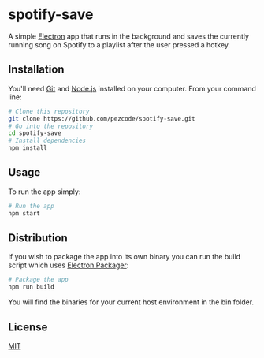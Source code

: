 # spotify-save

A simple [Electron](https://electronjs.org/) app that runs in the background and saves the currently running song on Spotify to a playlist after the user pressed a hotkey.

## Installation

You'll need [Git](https://git-scm.com) and [Node.js](https://nodejs.org) installed on your computer. From your command line:

```bash
# Clone this repository
git clone https://github.com/pezcode/spotify-save.git
# Go into the repository
cd spotify-save
# Install dependencies
npm install
```

## Usage

To run the app simply:

```bash
# Run the app
npm start
```

## Distribution

If you wish to package the app into its own binary you can run the build script which uses [Electron Packager](https://www.npmjs.com/package/electron-packager):

```bash
# Package the app
npm run build
```

You will find the binaries for your current host environment in the bin folder.

## License

[MIT](LICENSE)
